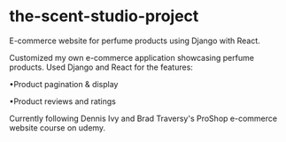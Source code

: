 # the-scent-studio-project
E-commerce website for perfume products using Django with React. 

Customized my own e-commerce application showcasing perfume products. Used Django and React for the features:

•Product pagination & display 

•Product reviews and ratings 

Currently following Dennis Ivy and Brad Traversy's ProShop e-commerce website course on udemy. 
